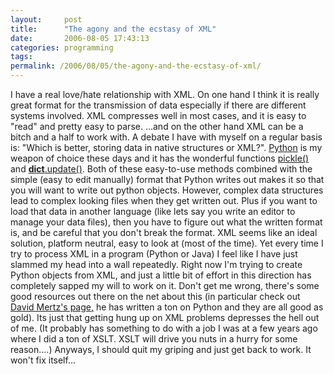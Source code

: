 ```yaml
---
layout:     post
title:      "The agony and the ecstasy of XML"
date:       2006-08-05 17:43:13
categories: programming
tags:  
permalink: /2006/08/05/the-agony-and-the-ecstasy-of-xml/
---
```

I have a real love/hate relationship with XML. On one hand I think it is really great format for the transmission of data especially if there are different systems involved. XML compresses well in most cases, and it is easy to "read" and pretty easy to parse. ...and on the other hand XML can be a bitch and a half to work with. A debate I have with myself on a regular basis is: "Which is better, storing data in native structures or XML?". [Python](http://python.org) is my weapon of choice these days and it has the wonderful functions [pickle()](http://docs.python.org/lib/module-pickle.html) and [__dict__.update()](http://mail.python.org/pipermail/python-list/2001-September/066131.html). Both of these easy-to-use methods combined with the simple (easy to edit manually) format that Python writes out makes it so that you will want to write out python objects. However, complex data structures lead to complex looking files when they get written out. Plus if you want to load that data in another language (like lets say you write an editor to manage your data files), then you have to figure out what the written format is, and be careful that you don't break the format. XML seems like an ideal solution, platform neutral, easy to look at (most of the time). Yet every time I try to process XML in a program (Python or Java) I feel like I have just slammed my head into a wall repeatedly. Right now I'm trying to create Python objects from XML, and just a little bit of effort in this direction has completely sapped my will to work on it. Don't get me wrong, there's some good resources out there on the net about this (in particular check out [David Mertz's page,](http://gnosis.cx/publish/programming/charming_python_2.html) he has written a ton on Python and they are all good as gold). Its just that getting hung up on XML problems depresses the hell out of me. (It probably has something to do with a job I was at a few years ago where I did a ton of XSLT. XSLT will drive you nuts in a hurry for some reason....) Anyways, I should quit my griping and just get back to work. It won't fix itself...
